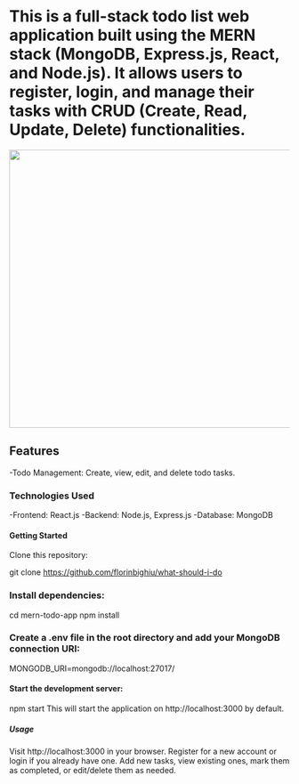 # This is a full-stack todo list web application built using the MERN stack (MongoDB, Express.js, React, and Node.js). It allows users to register, login, and manage their tasks with CRUD (Create, Read, Update, Delete) functionalities.


<p align="center" border-radius="25%">
  <img src="https://github.com/florinbighiu/what-should-i-do/assets/120215264/5ef53861-1392-40c5-bd9a-3c291ca22c3f" width="1250" height="500" title="hover text">
</p>


## Features
-Todo Management: Create, view, edit, and delete todo tasks.

### Technologies Used
-Frontend: React.js
-Backend: Node.js, Express.js
-Database: MongoDB

#### Getting Started
Clone this repository:

git clone https://github.com/florinbighiu/what-should-i-do

### Install dependencies:

cd mern-todo-app
npm install

### Create a .env file in the root directory and add your MongoDB connection URI:

MONGODB_URI=mongodb://localhost:27017/<your-database-name>

#### Start the development server:



npm start
This will start the application on http://localhost:3000 by default.

##### Usage
Visit http://localhost:3000 in your browser.
Register for a new account or login if you already have one.
Add new tasks, view existing ones, mark them as completed, or edit/delete them as needed.
